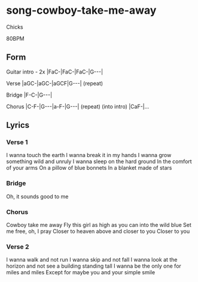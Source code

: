 # song-cowboy-take-me-away

Chicks

80BPM

## Form

Guitar intro - 2x 
|FaC-|FaC-|FaC-|G---|

Verse
|aGC-|aGC-|aGCF|G---|
(repeat)

Bridge
|F-C-|G---|

Chorus
|C-F-|G---|a-F-|G---|
(repeat)
(into intro) |CaF-|...

## Lyrics

### Verse 1

I wanna touch the earth
I wanna break it in my hands
I wanna grow something wild and unruly
I wanna sleep on the hard ground
In the comfort of your arms
On a pillow of blue bonnets
In a blanket made of stars

### Bridge

Oh, it sounds good to me

### Chorus

Cowboy take me away
Fly this girl as high as you can into the wild blue
Set me free, oh, I pray
Closer to heaven above and closer to you
Closer to you

### Verse 2

I wanna walk and not run
I wanna skip and not fall
I wanna look at the horizon and not see a building standing tall
I wanna be the only one for miles and miles
Except for maybe you and your simple smile
